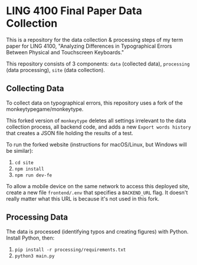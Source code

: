 # LING 4100 Final Paper Data Collection

This is a repository for the data collection & processing steps of my term paper for LING 4100, "Analyzing Differences in Typographical Errors Between Physical and Touchscreen Keyboards."

This repository consists of 3 components: `data` (collected data), `processing` (data processing), `site` (data collection).

## Collecting Data

To collect data on typographical errors, this repository uses a fork of the monkeytypegame/monkeytype.

This forked version of `monkeytype` deletes all settings irrelevant to the data collection process, all backend code, and adds a new `Export words history` that creates a JSON file holding the results of a test.

To run the forked website (instructions for macOS/Linux, but Windows will be similar):

1. `cd site`
2. `npm install`
3. `npm run dev-fe`

To allow a mobile device on the same network to access this deployed site, create a new file `frontend/.env` that specifies a `BACKEND_URL` flag. It doesn't really matter what this URL is because it's not used in this fork.

## Processing Data

The data is processed (identifying typos and creating figures) with Python. Install Python, then:

1. `pip install -r processing/requirements.txt`
2. `python3 main.py`
